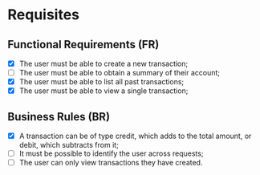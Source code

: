 # Requisites

## Functional Requirements (FR)

- [x] The user must be able to create a new transaction;
- [ ] The user must be able to obtain a summary of their account;
- [x] The user must be able to list all past transactions;
- [x] The user must be able to view a single transaction;

## Business Rules (BR)

- [x] A transaction can be of type credit, which adds to the total amount, or debit, which subtracts from it;
- [ ] It must be possible to identify the user across requests;
- [ ] The user can only view transactions they have created.
